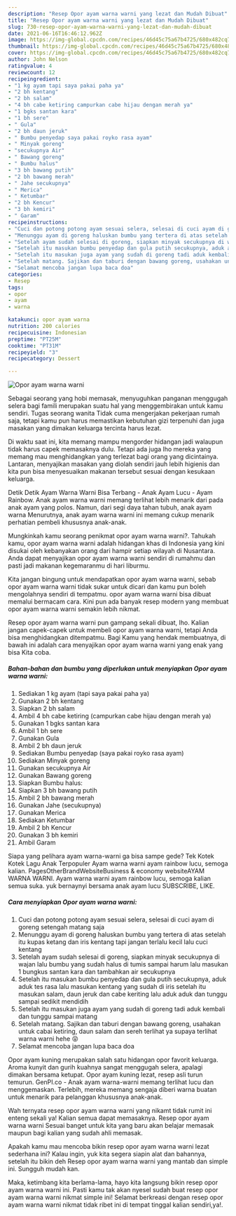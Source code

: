 ```yaml
---
description: "Resep Opor ayam warna warni yang lezat dan Mudah Dibuat"
title: "Resep Opor ayam warna warni yang lezat dan Mudah Dibuat"
slug: 730-resep-opor-ayam-warna-warni-yang-lezat-dan-mudah-dibuat
date: 2021-06-16T16:46:12.962Z
image: https://img-global.cpcdn.com/recipes/46d45c75a67b4725/680x482cq70/opor-ayam-warna-warni-foto-resep-utama.jpg
thumbnail: https://img-global.cpcdn.com/recipes/46d45c75a67b4725/680x482cq70/opor-ayam-warna-warni-foto-resep-utama.jpg
cover: https://img-global.cpcdn.com/recipes/46d45c75a67b4725/680x482cq70/opor-ayam-warna-warni-foto-resep-utama.jpg
author: John Nelson
ratingvalue: 4
reviewcount: 12
recipeingredient:
- "1 kg ayam tapi saya pakai paha ya"
- "2 bh kentang"
- "2 bh salam"
- "4 bh cabe ketiring campurkan cabe hijau dengan merah ya"
- "1 bgks santan kara"
- "1 bh sere"
- " Gula"
- "2 bh daun jeruk"
- " Bumbu penyedap saya pakai royko rasa ayam"
- " Minyak goreng"
- "secukupnya Air"
- " Bawang goreng"
- " Bumbu halus"
- "3 bh bawang putih"
- "2 bh bawang merah"
- " Jahe secukupnya"
- " Merica"
- " Ketumbar"
- "2 bh Kencur"
- "3 bh kemiri"
- " Garam"
recipeinstructions:
- "Cuci dan potong potong ayam sesuai selera, selesai di cuci ayam di goreng setengah matang saja"
- "Menunggu ayam di goreng haluskan bumbu yang tertera di atas setelah itu kupas ketang dan iris kentang tapi jangan terlalu kecil lalu cuci kentang"
- "Setelah ayam sudah selesai di goreng, siapkan minyak secukupnya di wajan lalu bumbu yang sudah halus di tumis sampai harum lalu masukan 1 bungkus santan kara dan tambahkan air secukupnya"
- "Setelah itu masukan bumbu penyedap dan gula putih secukupnya, aduk aduk tes rasa lalu masukan kentang yang sudah di iris setelah itu masukan salam, daun jeruk dan cabe keriting lalu aduk aduk dan tunggu sampai sedikit mendidih"
- "Setelah itu masukan juga ayam yang sudah di goreng tadi aduk kembali dan tunggu sampai matang"
- "Setelah matang. Sajikan dan taburi dengan bawang goreng, usahakan untuk cabai ketiring, daun salam dan sereh terlihat ya supaya terlihat warna warni hehe 😝"
- "Selamat mencoba jangan lupa baca doa"
categories:
- Resep
tags:
- opor
- ayam
- warna

katakunci: opor ayam warna 
nutrition: 200 calories
recipecuisine: Indonesian
preptime: "PT25M"
cooktime: "PT31M"
recipeyield: "3"
recipecategory: Dessert

---
```



![Opor ayam warna warni](https://img-global.cpcdn.com/recipes/46d45c75a67b4725/680x482cq70/opor-ayam-warna-warni-foto-resep-utama.jpg)

Sebagai seorang yang hobi memasak, menyuguhkan panganan menggugah selera bagi famili merupakan suatu hal yang menggembirakan untuk kamu sendiri. Tugas seorang  wanita Tidak cuma mengerjakan pekerjaan rumah saja, tetapi kamu pun harus memastikan kebutuhan gizi terpenuhi dan juga masakan yang dimakan keluarga tercinta harus lezat.

Di waktu  saat ini, kita memang mampu mengorder hidangan jadi walaupun tidak harus capek memasaknya dulu. Tetapi ada juga lho mereka yang memang mau menghidangkan yang terlezat bagi orang yang dicintainya. Lantaran, menyajikan masakan yang diolah sendiri jauh lebih higienis dan kita pun bisa menyesuaikan makanan tersebut sesuai dengan kesukaan keluarga. 

Detik Detik Ayam Warna Warni Bisa Terbang - Anak Ayam Lucu - Ayam Rainbow. Anak ayam warna warni memang terlihat lebih menarik dari pada anak ayam yang polos. Namun, dari segi daya tahan tubuh, anak ayam warna Menurutnya, anak ayam warna warni ini memang cukup menarik perhatian pembeli khususnya anak-anak.

Mungkinkah kamu seorang penikmat opor ayam warna warni?. Tahukah kamu, opor ayam warna warni adalah hidangan khas di Indonesia yang kini disukai oleh kebanyakan orang dari hampir setiap wilayah di Nusantara. Anda dapat menyajikan opor ayam warna warni sendiri di rumahmu dan pasti jadi makanan kegemaranmu di hari liburmu.

Kita jangan bingung untuk mendapatkan opor ayam warna warni, sebab opor ayam warna warni tidak sukar untuk dicari dan kamu pun boleh mengolahnya sendiri di tempatmu. opor ayam warna warni bisa dibuat memalui bermacam cara. Kini pun ada banyak resep modern yang membuat opor ayam warna warni semakin lebih nikmat.

Resep opor ayam warna warni pun gampang sekali dibuat, lho. Kalian jangan capek-capek untuk membeli opor ayam warna warni, tetapi Anda bisa menghidangkan ditempatmu. Bagi Kamu yang hendak membuatnya, di bawah ini adalah cara menyajikan opor ayam warna warni yang enak yang bisa Kita coba.

<!--inarticleads1-->

##### Bahan-bahan dan bumbu yang diperlukan untuk menyiapkan Opor ayam warna warni:

1. Sediakan 1 kg ayam (tapi saya pakai paha ya)
1. Gunakan 2 bh kentang
1. Siapkan 2 bh salam
1. Ambil 4 bh cabe ketiring (campurkan cabe hijau dengan merah ya)
1. Gunakan 1 bgks santan kara
1. Ambil 1 bh sere
1. Gunakan  Gula
1. Ambil 2 bh daun jeruk
1. Sediakan  Bumbu penyedap (saya pakai royko rasa ayam)
1. Sediakan  Minyak goreng
1. Gunakan secukupnya Air
1. Gunakan  Bawang goreng
1. Siapkan  Bumbu halus:
1. Siapkan 3 bh bawang putih
1. Ambil 2 bh bawang merah
1. Gunakan  Jahe (secukupnya)
1. Gunakan  Merica
1. Sediakan  Ketumbar
1. Ambil 2 bh Kencur
1. Gunakan 3 bh kemiri
1. Ambil  Garam


Siapa yang pelihara ayam warna-warni ga bisa sampe gede? Tek Kotek Kotek Lagu Anak Terpopuler Ayam warna warni ayam rainbow lucu, semoga kalian. PagesOtherBrandWebsiteBusiness &amp; economy websiteAYAM WARNA WARNI. Ayam warna warni ayam rainbow lucu, semoga kalian semua suka. yuk bernaynyi bersama anak ayam lucu SUBSCRIBE, LIKE. 

<!--inarticleads2-->

##### Cara menyiapkan Opor ayam warna warni:

1. Cuci dan potong potong ayam sesuai selera, selesai di cuci ayam di goreng setengah matang saja
1. Menunggu ayam di goreng haluskan bumbu yang tertera di atas setelah itu kupas ketang dan iris kentang tapi jangan terlalu kecil lalu cuci kentang
1. Setelah ayam sudah selesai di goreng, siapkan minyak secukupnya di wajan lalu bumbu yang sudah halus di tumis sampai harum lalu masukan 1 bungkus santan kara dan tambahkan air secukupnya
1. Setelah itu masukan bumbu penyedap dan gula putih secukupnya, aduk aduk tes rasa lalu masukan kentang yang sudah di iris setelah itu masukan salam, daun jeruk dan cabe keriting lalu aduk aduk dan tunggu sampai sedikit mendidih
1. Setelah itu masukan juga ayam yang sudah di goreng tadi aduk kembali dan tunggu sampai matang
1. Setelah matang. Sajikan dan taburi dengan bawang goreng, usahakan untuk cabai ketiring, daun salam dan sereh terlihat ya supaya terlihat warna warni hehe 😝
1. Selamat mencoba jangan lupa baca doa


Opor ayam kuning merupakan salah satu hidangan opor favorit keluarga. Aroma kunyit dan gurih kuahnya sangat menggugah selera, apalagi dimakan bersama ketupat. Opor ayam kuning lezat, resep asli turun temurun. GenPI.co - Anak ayam warna-warni memang terlihat lucu dan menggemaskan. Terlebih, mereka memang sengaja diberi warna buatan untuk menarik para pelanggan khususnya anak-anak. 

Wah ternyata resep opor ayam warna warni yang nikamt tidak rumit ini enteng sekali ya! Kalian semua dapat memasaknya. Resep opor ayam warna warni Sesuai banget untuk kita yang baru akan belajar memasak maupun bagi kalian yang sudah ahli memasak.

Apakah kamu mau mencoba bikin resep opor ayam warna warni lezat sederhana ini? Kalau ingin, yuk kita segera siapin alat dan bahannya, setelah itu bikin deh Resep opor ayam warna warni yang mantab dan simple ini. Sungguh mudah kan. 

Maka, ketimbang kita berlama-lama, hayo kita langsung bikin resep opor ayam warna warni ini. Pasti kamu tak akan nyesel sudah buat resep opor ayam warna warni nikmat simple ini! Selamat berkreasi dengan resep opor ayam warna warni nikmat tidak ribet ini di tempat tinggal kalian sendiri,ya!.

